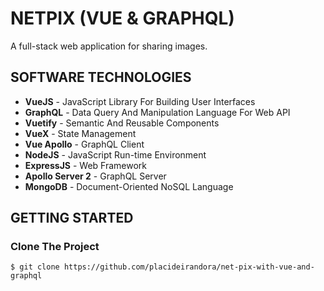 # NETPIX (VUE & GRAPHQL)
A full-stack web application for sharing images.

## SOFTWARE TECHNOLOGIES
- **VueJS** - JavaScript Library For Building User Interfaces
- **GraphQL** - Data Query And Manipulation Language For Web API
- **Vuetify** - Semantic And Reusable Components
- **VueX** - State Management
- **Vue Apollo** - GraphQL Client
- **NodeJS** - JavaScript Run-time Environment
- **ExpressJS** - Web Framework
- **Apollo Server 2** - GraphQL Server
- **MongoDB** - Document-Oriented NoSQL Language

## GETTING STARTED

### Clone The Project

```
$ git clone https://github.com/placideirandora/net-pix-with-vue-and-graphql
```
